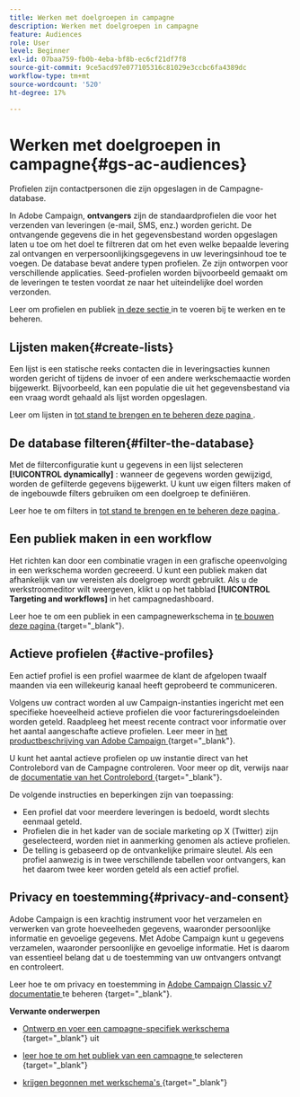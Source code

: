 ```yaml
---
title: Werken met doelgroepen in campagne
description: Werken met doelgroepen in campagne
feature: Audiences
role: User
level: Beginner
exl-id: 07baa759-fb0b-4eba-bf8b-ec6cf21df7f8
source-git-commit: 9ce5acd97e077105316c81029e3ccbc6fa4389dc
workflow-type: tm+mt
source-wordcount: '520'
ht-degree: 17%

---
```


# Werken met doelgroepen in campagne{#gs-ac-audiences}

Profielen zijn contactpersonen die zijn opgeslagen in de Campagne-database.

In Adobe Campaign, **ontvangers** zijn de standaardprofielen die voor het verzenden van leveringen (e-mail, SMS, enz.) worden gericht. De ontvangende gegevens die in het gegevensbestand worden opgeslagen laten u toe om het doel te filtreren dat om het even welke bepaalde levering zal ontvangen en verpersoonlijkingsgegevens in uw leveringsinhoud toe te voegen. De database bevat andere typen profielen. Ze zijn ontworpen voor verschillende applicaties. Seed-profielen worden bijvoorbeeld gemaakt om de leveringen te testen voordat ze naar het uiteindelijke doel worden verzonden.

Leer om profielen en publiek [ in deze sectie ](../audiences/gs-audiences.md) in te voeren bij te werken en te beheren.

## Lijsten maken{#create-lists}

Een lijst is een statische reeks contacten die in leveringsacties kunnen worden gericht of tijdens de invoer of een andere werkschemaactie worden bijgewerkt. Bijvoorbeeld, kan een populatie die uit het gegevensbestand via een vraag wordt gehaald als lijst worden opgeslagen.

Leer om lijsten in [ tot stand te brengen en te beheren deze pagina ](../audiences/create-audiences.md).

## De database filteren{#filter-the-database}

Met de filterconfiguratie kunt u gegevens in een lijst selecteren **[!UICONTROL dynamically]** : wanneer de gegevens worden gewijzigd, worden de gefilterde gegevens bijgewerkt. U kunt uw eigen filters maken of de ingebouwde filters gebruiken om een doelgroep te definiëren.

Leer hoe te om filters in [ tot stand te brengen en te beheren deze pagina ](../audiences/create-filters.md).

## Een publiek maken in een workflow

Het richten kan door een combinatie vragen in een grafische opeenvolging in een werkschema worden gecreeerd. U kunt een publiek maken dat afhankelijk van uw vereisten als doelgroep wordt gebruikt. Als u de werkstroomeditor wilt weergeven, klikt u op het tabblad **[!UICONTROL Targeting and workflows]** in het campagnedashboard.

Leer hoe te om een publiek in een campagnewerkschema in [ te bouwen deze pagina ](https://experienceleague.adobe.com/docs/campaign/automation/campaign-orchestration/marketing-campaign-target.html) {target="_blank"}.


## Actieve profielen {#active-profiles}


Een actief profiel is een profiel waarmee de klant de afgelopen twaalf maanden via een willekeurig kanaal heeft geprobeerd te communiceren.

Volgens uw contract worden al uw Campaign-instanties ingericht met een specifieke hoeveelheid actieve profielen die voor factureringsdoeleinden worden geteld. Raadpleeg het meest recente contract voor informatie over het aantal aangeschafte actieve profielen. Leer meer in [ het productbeschrijving van Adobe Campaign ](https://helpx.adobe.com/nl/legal/product-descriptions/adobe-campaign-managed-cloud-services.html) {target="_blank"}.

U kunt het aantal actieve profielen op uw instantie direct van het Controlebord van de Campagne controleren. Voor meer op dit, verwijs naar de [ documentatie van het Controlebord ](https://experienceleague.adobe.com/docs/control-panel/using/performance-monitoring/active-profiles-monitoring.html) {target="_blank"}.


De volgende instructies en beperkingen zijn van toepassing:

* Een profiel dat voor meerdere leveringen is bedoeld, wordt slechts eenmaal geteld.
* Profielen die in het kader van de sociale marketing op X (Twitter) zijn geselecteerd, worden niet in aanmerking genomen als actieve profielen.
* De telling is gebaseerd op de ontvankelijke primaire sleutel. Als een profiel aanwezig is in twee verschillende tabellen voor ontvangers, kan het daarom twee keer worden geteld als een actief profiel.


## Privacy en toestemming{#privacy-and-consent}

Adobe Campaign is een krachtig instrument voor het verzamelen en verwerken van grote hoeveelheden gegevens, waaronder persoonlijke informatie en gevoelige gegevens. Met Adobe Campaign kunt u gegevens verzamelen, waaronder persoonlijke en gevoelige informatie. Het is daarom van essentieel belang dat u de toestemming van uw ontvangers ontvangt en controleert.

Leer hoe te om privacy en toestemming in [ Adobe Campaign Classic v7 documentatie ](https://experienceleague.adobe.com/docs/campaign-classic/using/getting-started/privacy/privacy-and-recommendations.html) te beheren {target="_blank"}.

**Verwante onderwerpen**

* [ Ontwerp en voer een campagne-specifiek werkschema ](../../automation/workflow/campaign-workflows.md){target="_blank"} uit

* [ leer hoe te om het publiek van een campagne ](https://experienceleague.adobe.com/docs/campaign/automation/campaign-orchestration/marketing-campaign-target.html) te selecteren {target="_blank"}

* [ krijgen begonnen met werkschema&#39;s ](https://experienceleague.adobe.com/docs/campaign/automation/workflows/introduction/about-workflows.html) {target="_blank"}
